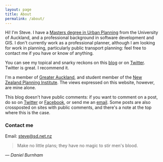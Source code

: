 ```yaml
---
layout: page
title: About
permalink: /about/
---
```


Hi! I'm Steve. I have a [Masters degree in Urban Planning](http://www.creative.auckland.ac.nz/en/about/our-faculty/schools-programmes-and-centres/architecture-and-planning/ap-study-options/ap-murbplan.html) from the University of Auckland, and a professional background in software development and GIS. I don't currently work as a professional planner, although I am looking for work in planning, particularly public transport planning: feel free to contact me if you have or know of anything.

You can see my topical and snarky reckons on this [blog](/) or on [Twitter](http://twitter.com/nzsd). Twitter is great. I recommend it.

I'm a member of [Greater Auckland](http://www.greaterauckland.org.nz/), and student member of the [New Zealand Planning Institute](http://www.planning.org.nz/). The views expressed on this website, however, are mine alone.

This blog doesn't have public comments: if you want to comment on a post, do so on [Twitter](http://twitter.com/nzsd) or [Facebook](https://www.facebook.com/citybeautiful.nz), or send me an [email](mailto:steve@sd.net.nz). Some posts are also crossposted on sites with public comments, and there's a note at the top where this is the case.

### Contact me

Email: [steve@sd.net.nz](mailto:steve@sd.net.nz)

<blockquote>
	Make no little plans; they have no magic to stir men's blood.
</blockquote>
<i>&mdash; Daniel Burnham</i>
